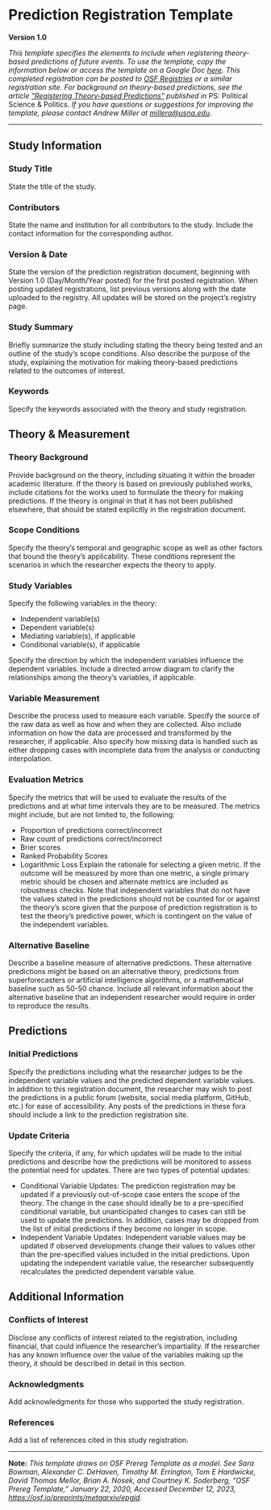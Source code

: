 # Prediction Registration Template
**Version 1.0**

_This template specifies the elements to include when registering theory-based predictions of future events. To use the template, copy the information below or access the template on a Google Doc [here](https://docs.google.com/document/d/1Iq1sbX_YSbOYaAXveBFmI5-wWQPm_VPi-zO4KO6_K4Y/edit?usp=sharing). This completed registration can be posted to [OSF Registries](https://osf.io/registries) or a similar registration site. For background on theory-based predictions, see the article ["Registering Theory-based Predictions"](https://doi.org/10.1017/S1049096524000404) published in_ PS: Political Science & Politics. _If you have questions or suggestions for improving the template, please contact Andrew Miller at millera@usna.edu._

---

## Study Information

### Study Title
State the title of the study. 

### Contributors
State the name and institution for all contributors to the study. Include the contact information for the corresponding author. 

### Version & Date
State the version of the prediction registration document, beginning with Version 1.0 (Day/Month/Year posted) for the first posted registration. When posting updated registrations, list previous versions along with the date uploaded to the registry. All updates will be stored on the project’s registry page. 

### Study Summary
Briefly summarize the study including stating the theory being tested and an outline of the study’s scope conditions. Also describe the purpose of the study, explaining the motivation for making theory-based predictions related to the outcomes of interest. 

### Keywords
Specify the keywords associated with the theory and study registration.

## Theory & Measurement

### Theory Background
Provide background on the theory, including situating it within the broader academic literature. If the theory is based on previously published works, include citations for the works used to formulate the theory for making predictions. If the theory is original in that it has not been published elsewhere, that should be stated explicitly in the registration document.

### Scope Conditions
Specify the theory’s temporal and geographic scope as well as other factors that bound the theory’s applicability. These conditions represent the scenarios in which the researcher expects the theory to apply. 

### Study Variables
Specify the following variables in the theory: 

* Independent variable(s)
* Dependent variable(s)
* Mediating variable(s), if applicable
* Conditional variable(s), if applicable

Specify the direction by which the independent variables influence the dependent variables. Include a directed arrow diagram to clarify the relationships among the theory’s variables, if applicable.

### Variable Measurement
Describe the process used to measure each variable. Specify the source of the raw data as well as how and when they are collected. Also include information on how the data are processed and transformed by the researcher, if applicable. Also specify how missing data is handled such as either dropping cases with incomplete data from the analysis or conducting interpolation. 

### Evaluation Metrics
Specify the metrics that will be used to evaluate the results of the predictions and at what time intervals they are to be measured. The metrics might include, but are not limited to, the following:
* Proportion of predictions correct/incorrect
* Raw count of predictions correct/incorrect
* Brier scores 
* Ranked Probability Scores
* Logarithmic Loss
Explain the rationale for selecting a given metric. If the outcome will be measured by more than one metric, a single primary metric should be chosen and alternate metrics are included as robustness checks. Note that independent variables that do not have the values stated in the predictions should not be counted for or against the theory’s score given that the purpose of prediction registration is to test the theory’s predictive power, which is contingent on the value of the independent variables. 

### Alternative Baseline
Describe a baseline measure of alternative predictions. These alternative predictions might be based on an alternative theory, predictions from superforecasters or artificial intelligence algorithms, or a mathematical baseline such as 50-50 chance. Include all relevant information about the alternative baseline that an independent researcher would require in order to reproduce the results.

## Predictions

### Initial Predictions
Specify the predictions including what the researcher judges to be the independent variable values and the predicted dependent variable values. In addition to this registration document, the researcher may wish to post the predictions in a public forum (website, social media platform, GitHub, etc.) for ease of accessibility. Any posts of the predictions in these fora should include a link to the prediction registration site. 

### Update Criteria
Specify the criteria, if any, for which updates will be made to the initial predictions and describe how the predictions will be monitored to assess the potential need for updates. There are two types of potential updates:
* Conditional Variable Updates: The prediction registration may be updated if a previously out-of-scope case enters the scope of the theory. The change in the case should ideally be to a pre-specified conditional variable, but unanticipated changes to cases can still be used to update the predictions. In addition, cases may be dropped from the list of initial predictions if they become no longer in scope.
* Independent Variable Updates: Independent variable values may be updated if observed developments change their values to values other than the pre-specified values included in the initial predictions. Upon updating the independent variable value, the researcher subsequently recalculates the predicted dependent variable value. 

## Additional Information

### Conflicts of Interest
Disclose any conflicts of interest related to the registration, including financial, that could influence the researcher’s impartiality. If the researcher has any known influence over the value of the variables making up the theory, it should be described in detail in this section. 

### Acknowledgments
Add acknowledgments for those who supported the study registration. 

### References
Add a list of references cited in this study registration.

---

**Note:** _This template draws on OSF Prereg Template as a model. See Sara Bowman, Alexander C. DeHaven, Timothy M. Errington, Tom E Hardwicke, David Thomas Mellor, Brian A. Nosek, and Courtney K. Soderberg, “OSF Prereg Template,” January 22, 2020, Accessed December 12, 2023, https://osf.io/preprints/metaarxiv/epgjd._

